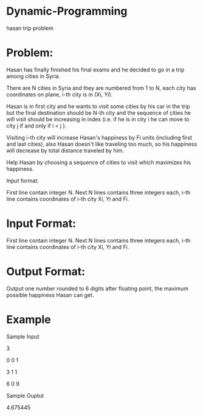  # Dynamic-Programming
 hasan trip problem
 
 # Problem:
 Hasan has finally finished his final exams and he decided to go in a trip among cities in Syria.

There are N cities in Syria and they are numbered from 1 to N, each city has coordinates on plane, i-th city is in (Xi, Yi).

Hasan is in first city and he wants to visit some cities by his car in the trip but the final destination should be N-th city and the sequence of cities he will visit should be increasing in index (i.e. if he is in city i he can move to city j if and only if i < j ).

Visiting i-th city will increase Hasan's happiness by Fi units (including first and last cities), also Hasan doesn't like traveling too much, so his happiness will decrease by total distance traveled by him.

Help Hasan by choosing a sequence of cities to visit which maximizes his happiness.

Input format:

First line contain integer N.
Next N lines contains three integers each, i-th line contains coordinates of i-th city Xi, Yi and Fi.

# Input Format:
First line contain integer N.
Next N lines contains three integers each, i-th line contains coordinates of i-th city Xi, Yi and Fi.

# Output Format:
Output one number rounded to 6 digits after floating point, the maximum possible happiness Hasan can get.

# Example
Sample Input

3

0 0 1

3 1 1

6 0 9


Sample Ouptut

4.675445
